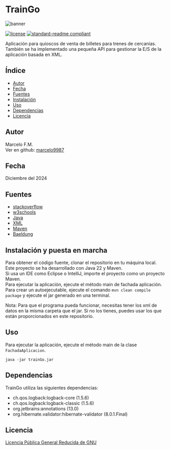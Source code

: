 # TrainGo

![banner]()

[![license](https://img.shields.io/github/license/marcelo9987/ProyectoProgramacionAvanzada.svg)](LICENSE)
[![standard-readme compliant](https://img.shields.io/badge/readme%20style-standard-brightgreen.svg?style=flat-square)](https://github.com/RichardLitt/standard-readme)

Aplicación para quioscos de venta de billetes para
trenes de cercanías. <br/>
También se ha implementado una pequeña API para gestionar la E/S de la aplicación basada en XML.

## Índice

- [Autor](#Autor)
- [Fecha](#Fecha)
- [Fuentes](#Fuentes)
- [Instalación](#instalación-y-puesta-en-marcha)
- [Uso](#Uso)
- [Dependencias](#Dependencias)
- [Licencia](#licencia)

## Autor

Marcelo F.M.    <br/>
Ver en github:    [marcelo9987](https://github.com/marcelo9987)

## Fecha

Diciembre del 2024

## Fuentes

- [stackoverflow](https://stackoverflow.com/)
- [w3schools](https://www.w3schools.com/)
- [Java](https://docs.oracle.com/en/java/)
- [XML](https://www.w3schools.com/xml/)
- [Maven](https://maven.apache.org/)
- [Baeldung](https://www.baeldung.com/)

## Instalación y puesta en marcha

Para obtener el código fuente, clonar el repositorio en tu máquina local. <br/>
Este proyecto se ha desarrollado con Java 22 y Maven. <br/>
Si usa un IDE como Eclipse o IntelliJ, importe el proyecto como un proyecto Maven. <br/>
Para ejecutar la aplicación, ejecute el método main de fachada aplicación. <br/>
Para crear un autoejecutable, ejecute el comando `mvn clean compile package` y ejecute el jar generado en una terminal. <br/>

Nota: Para que el programa pueda funcionar, necesitas tener los xml de datos en la misma carpeta que el jar. Si no los tienes, puedes usar los que están proporcionados en este repositorio. <br/>

## Uso

Para ejecutar la aplicación, ejecute el método main de la clase `FachadaAplicacion`. <br/>

```
java -jar trainGo.jar
```

## Dependencias

TrainGo utiliza las siguientes dependencias:

- ch.qos.logback:logback-core (1.5.6)
- ch.qos.logback:logback-classic (1.5.6)
- org.jetbrains:annotations (13.0)
- org.hibernate.validator:hibernate-validator (8.0.1.Final)

## Licencia

[Licencia Pública General Reducida de GNU](LICENSE)